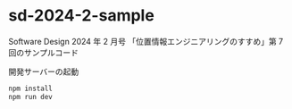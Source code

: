 # sd-2024-2-sample

Software Design 2024 年 2 月号 「位置情報エンジニアリングのすすめ」第 7 回のサンプルコード

開発サーバーの起動

```sh
npm install
npm run dev
```
